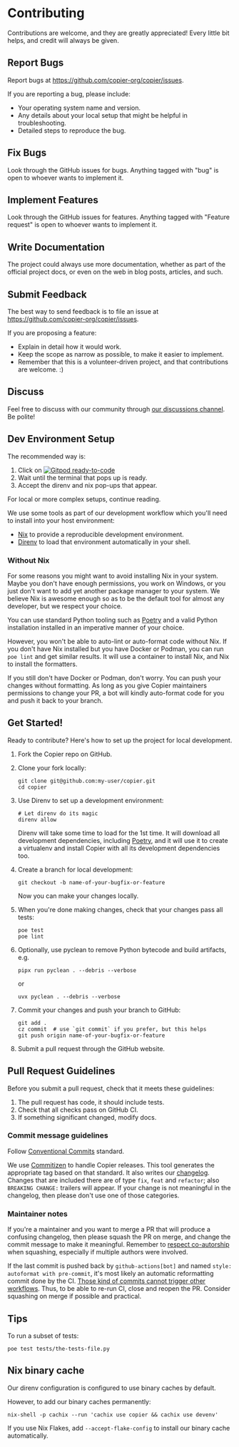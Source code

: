 # Contributing

Contributions are welcome, and they are greatly appreciated! Every little bit helps, and
credit will always be given.

## Report Bugs

Report bugs at <https://github.com/copier-org/copier/issues>.

If you are reporting a bug, please include:

-   Your operating system name and version.
-   Any details about your local setup that might be helpful in troubleshooting.
-   Detailed steps to reproduce the bug.

## Fix Bugs

Look through the GitHub issues for bugs. Anything tagged with "bug" is open to whoever
wants to implement it.

## Implement Features

Look through the GitHub issues for features. Anything tagged with "Feature request" is
open to whoever wants to implement it.

## Write Documentation

The project could always use more documentation, whether as part of the official project
docs, or even on the web in blog posts, articles, and such.

## Submit Feedback

The best way to send feedback is to file an issue at
<https://github.com/copier-org/copier/issues>.

If you are proposing a feature:

-   Explain in detail how it would work.
-   Keep the scope as narrow as possible, to make it easier to implement.
-   Remember that this is a volunteer-driven project, and that contributions are
    welcome. :)

## Discuss

Feel free to discuss with our community through
[our discussions channel](https://github.com/copier-org/copier/discussions). Be polite!

## Dev Environment Setup

The recommended way is:

1. Click on
   [![Gitpod ready-to-code](https://img.shields.io/badge/Gitpod-ready--to--code-blue?logo=gitpod)](https://gitpod.io/#https://github.com/copier-org/copier)
1. Wait until the terminal that pops up is ready.
1. Accept the direnv and nix pop-ups that appear.

For local or more complex setups, continue reading.

We use some tools as part of our development workflow which you'll need to install into
your host environment:

-   [Nix](https://nixos.org/download.html) to provide a reproducible development
    environment.
-   [Direnv](https://direnv.net/) to load that environment automatically in your shell.

### Without Nix

For some reasons you might want to avoid installing Nix in your system. Maybe you don't
have enough permissions, you work on Windows, or you just don't want to add yet another
package manager to your system. We believe Nix is awesome enough so as to be the default
tool for almost any developer, but we respect your choice.

You can use standard Python tooling such as [Poetry][] and a valid Python installation
installed in an imperative manner of your choice.

However, you won't be able to auto-lint or auto-format code without Nix. If you don't
have Nix installed but you have Docker or Podman, you can run `poe lint` and get similar
results. It will use a container to install Nix, and Nix to install the formatters.

If you still don't have Docker or Podman, don't worry. You can push your changes without
formatting. As long as you give Copier maintainers permissions to change your PR, a bot
will kindly auto-format code for you and push it back to your branch.

[Poetry]: https://python-poetry.org/

## Get Started!

Ready to contribute? Here's how to set up the project for local development.

1.  Fork the Copier repo on GitHub.
1.  Clone your fork locally:

    ```shell
    git clone git@github.com:my-user/copier.git
    cd copier
    ```

1.  Use Direnv to set up a development environment:

    ```shell
    # Let direnv do its magic
    direnv allow
    ```

    Direnv will take some time to load for the 1st time. It will download all
    development dependencies, including [Poetry][], and it will use it to create a
    virtualenv and install Copier with all its development dependencies too.

1.  Create a branch for local development:

    ```shell
    git checkout -b name-of-your-bugfix-or-feature
    ```

    Now you can make your changes locally.

1.  When you're done making changes, check that your changes pass all tests:

    ```shell
    poe test
    poe lint
    ```

1.  Optionally, use pyclean to remove Python bytecode and build artifacts, e.g.

    ```shell
    pipx run pyclean . --debris --verbose
    ```

    or

    ```shell
    uvx pyclean . --debris --verbose
    ```

1.  Commit your changes and push your branch to GitHub:

    ```shell
    git add .
    cz commit  # use `git commit` if you prefer, but this helps
    git push origin name-of-your-bugfix-or-feature
    ```

1.  Submit a pull request through the GitHub website.

## Pull Request Guidelines

Before you submit a pull request, check that it meets these guidelines:

1.  The pull request has code, it should include tests.
1.  Check that all checks pass on GitHub CI.
1.  If something significant changed, modify docs.

### Commit message guidelines

Follow [Conventional Commits](https://www.conventionalcommits.org/en/v1.0.0/) standard.

We use [Commitizen](https://commitizen-tools.github.io/commitizen/) to handle Copier
releases. This tool generates the appropriate tag based on that standard. It also writes
our [changelog](CHANGELOG.md). Changes that are included there are of type `fix`, `feat`
and `refactor`; also `BREAKING CHANGE:` trailers will appear. If your change is not
meaningful in the changelog, then please don't use one of those categories.

### Maintainer notes

If you're a maintainer and you want to merge a PR that will produce a confusing
changelog, then please squash the PR on merge, and change the commit message to make it
meaningful. Remember to
[respect co-autorship](https://docs.github.com/en/pull-requests/committing-changes-to-your-project/creating-and-editing-commits/creating-a-commit-with-multiple-authors)
when squashing, especially if multiple authors were involved.

If the last commit is pushed back by `github-actions[bot]` and named
`style: autoformat with pre-commit`, it's most likely an automatic reformatting commit
done by the CI.
[Those kind of commits cannot trigger other workflows](https://docs.github.com/en/actions/using-workflows/triggering-a-workflow#triggering-a-workflow-from-a-workflow).
Thus, to be able to re-run CI, close and reopen the PR. Consider squashing on merge if
possible and practical.

## Tips

To run a subset of tests:

```shell
poe test tests/the-tests-file.py
```

## Nix binary cache

Our direnv configuration is configured to use binary caches by default.

However, to add our binary caches permanently:

```shell
nix-shell -p cachix --run 'cachix use copier && cachix use devenv'
```

If you use Nix Flakes, add `--accept-flake-config` to install our binary cache
automatically.
